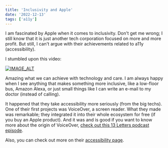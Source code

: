 ```yaml
---
title: 'Inclusivity and Apple'
date: '2022-12-13'
tags: ['a11y']
---
```


I am fascinated by Apple when it comes to inclusivity. Don't get me wrong; I still know that it is just another tech corporation focused on more and more profit. But still, I can't argue with their achievements related to a11y (accessibility).

I stumbled upon this video:

[![IMAGE_ALT](https://img.youtube.com/vi/8sX9IEHWRJ8/maxresdefault.jpg)](https://www.youtube.com/watch?v=8sX9IEHWRJ8)

Amazing what we can achieve with technology and care. I am always happy when I see anything that makes something more inclusive, like a low-floor bus, Amazon Alexa, or just small things like I can write an e-mail to my doctor (instead of calling).

It happened that they take accessibility more seriously (from the big techs). One of their first projects was VoiceOver, a screen reader. What they made was remarkable; they integrated it into their whole ecosystem for free (if you buy an Apple product). And it was and is good if you want to know more about the origin of VoiceOver, [check out this 13 Letters podcast episode](https://www.bemyeyes.com/podcasts/who-invented-voiceover).

Also, you can check out more on their [accessibility page](https://www.apple.com/accessibility/).

